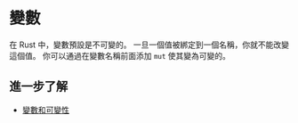 # 變數

在 Rust 中，變數預設是不可變的。
一旦一個值被綁定到一個名稱，你就不能改變這個值。
你可以通過在變數名稱前面添加 `mut` 使其變為可變的。

## 進一步了解

- [變數和可變性](https://doc.rust-lang.org/book/ch03-01-variables-and-mutability.html)
